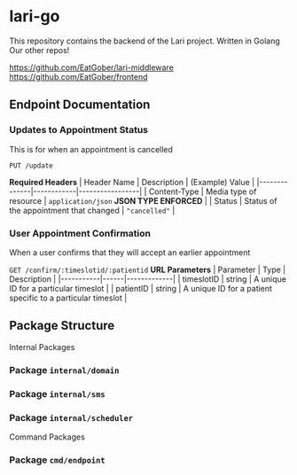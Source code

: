 # lari-go
This repository contains the backend of the Lari project. Written in Golang
Our other repos!

https://github.com/EatGober/lari-middleware
https://github.com/EatGober/frontend
## Endpoint Documentation
### Updates to Appointment Status
This is for when an appointment is cancelled

`PUT /update`

**Required Headers** 
| Header Name | Description | (Example) Value |
|--------------|------------|-----------------|
| Content-Type | Media type of resource |  `application/json` **JSON TYPE ENFORCED** |
| Status | Status of the appointment that changed | `"cancelled"` |

### User Appointment Confirmation
When a user confirms that they will accept an earlier appointment

`GET /confirm/:timeslotid/:patientid`
**URL Parameters**
| Parameter | Type | Description |
|-----------|------|-------------|
| timeslotID | string | A unique ID for a particular timeslot |
| patientID | string | A unique ID for a patient specific to a particular timeslot |

## Package Structure

Internal Packages

### Package `internal/domain`

### Package `internal/sms`

### Package `internal/scheduler`

Command Packages

### Package `cmd/endpoint`
